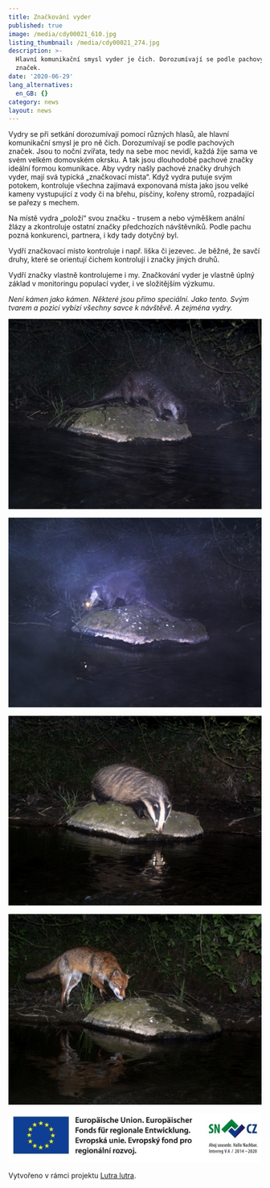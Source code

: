 ```yaml
---
title: Značkování vyder
published: true
image: /media/cdy00021_610.jpg
listing_thumbnail: /media/cdy00021_274.jpg
description: >-
  Hlavní komunikační smysl vyder je čich. Dorozumívají se podle pachových
  značek. 
date: '2020-06-29'
lang_alternatives:
  en_GB: {}
category: news
layout: news
---
```

Vydry se při setkání dorozumívají pomocí různých hlasů, ale hlavní komunikační smysl je pro ně čich. Dorozumívají se podle pachových značek. Jsou to noční zvířata, tedy na sebe moc nevidí, každá žije sama ve svém velkém domovském okrsku. A tak jsou dlouhodobé pachové značky ideální formou komunikace. Aby vydry našly pachové značky druhých vyder, mají svá typická „značkovací místa“. Když vydra putuje svým potokem, kontroluje všechna zajímavá exponovaná místa jako jsou velké kameny vystupující z vody či na břehu, písčiny, kořeny stromů, rozpadající se pařezy s mechem. 

Na místě vydra „položí“ svou značku - trusem a nebo výměškem anální žlázy a zkontroluje ostatní značky předchozích návštěvníků. Podle pachu pozná konkurenci, partnera, i kdy tady dotyčný byl. 

Vydří značkovací místo kontroluje i např. liška či jezevec. Je běžné, že savčí druhy, které se orientují čichem kontrolují i značky jiných druhů.

Vydří značky vlastně kontrolujeme i my. Značkování vyder je vlastně úplný základ v monitoringu populací vyder, i ve složitějším výzkumu. 

_Není kámen jako kámen. Některé jsou přímo speciální. Jako tento. Svým tvarem a pozicí vybízí všechny savce k návštěvě. A zejména vydry._

![otter marking on a stone](/media/cdy00100_610.jpg "marking otter")

![otter marking on a stone](/media/cdy00033_610.jpg "marking otter")

![jezevec na značkovacím kameni vydry](/media/cdy00107_610.jpg "jezevec na značkovacím kameni vydry")

![liška na značkovacím kameni vyder](/media/cdy00185_610.jpg "liška na značkovacím kameni vyder")

![](/media/spojene_loga_610.jpg)

Vytvořeno v rámci projektu [Lutra lutra](/projekty/projekt-lutra-lutra).
